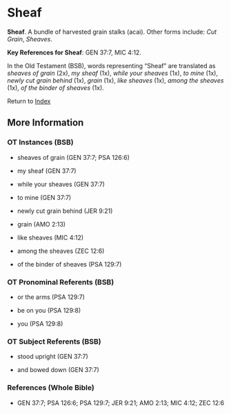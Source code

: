 # Sheaf
**Sheaf**. 
A bundle of harvested grain stalks (acai). 
Other forms include: 
*Cut Grain*, *Sheaves*. 


**Key References for Sheaf**: 
GEN 37:7, MIC 4:12. 


In the Old Testament (BSB), words representing “Sheaf” are translated as 
*sheaves of grain* (2x), *my sheaf* (1x), *while your sheaves* (1x), *to mine* (1x), *newly cut grain behind* (1x), *grain* (1x), *like sheaves* (1x), *among the sheaves* (1x), *of the binder of sheaves* (1x). 




Return to [Index](00-Index.md)

## More Information

### OT Instances (BSB)

* sheaves of grain (GEN 37:7; PSA 126:6)

* my sheaf (GEN 37:7)

* while your sheaves (GEN 37:7)

* to mine (GEN 37:7)

* newly cut grain behind (JER 9:21)

* grain (AMO 2:13)

* like sheaves (MIC 4:12)

* among the sheaves (ZEC 12:6)

* of the binder of sheaves (PSA 129:7)



### OT Pronominal Referents (BSB)

* or the arms (PSA 129:7)

* be on you (PSA 129:8)

* you (PSA 129:8)



### OT Subject Referents (BSB)

* stood upright (GEN 37:7)

* and bowed down (GEN 37:7)



### References (Whole Bible)

* GEN 37:7; PSA 126:6; PSA 129:7; JER 9:21; AMO 2:13; MIC 4:12; ZEC 12:6



